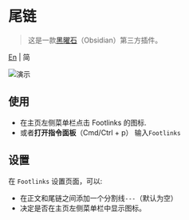 # 尾链
> 这是一款[黑曜石](https://obsidian.md)（Obsidian）第三方插件。

[En](https://github.com/DahaWong/obsidian-footlinks/blob/main/README.md) | 简

![演示](https://raw.githubusercontent.com/DahaWong/obsidian-footlinks/main/demo.png)

## 使用
- 在主页左侧菜单栏点击 Footlinks 的图标.
- 或者**打开指令面板**（Cmd/Ctrl + p） 输入`Footlinks`

## 设置
在 `Footlinks` 设置页面，可以:
- 在正文和尾链之间添加一个分割线`---`（默认为空）
- 决定是否在主页左侧菜单栏中显示图标。
